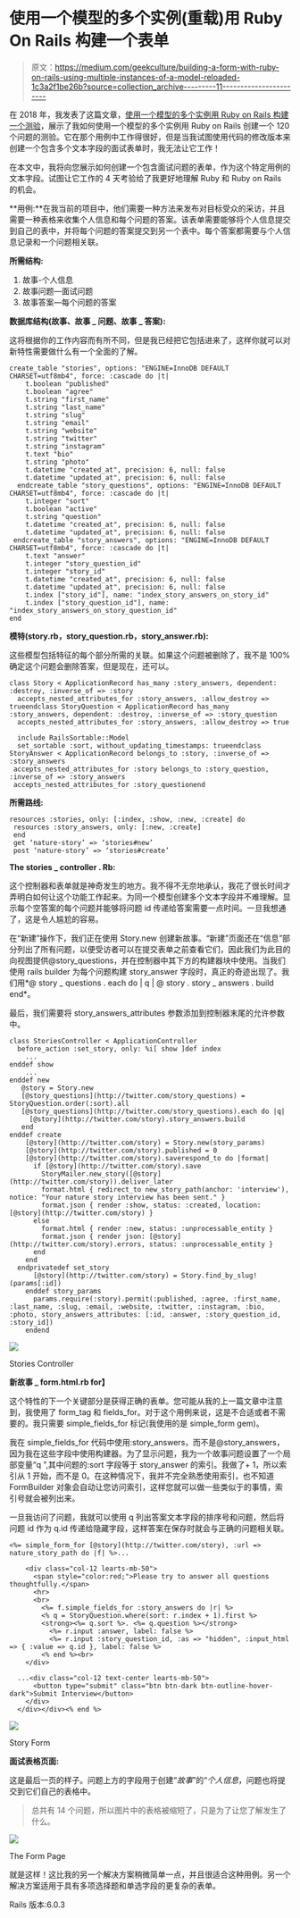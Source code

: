 # 使用一个模型的多个实例(重载)用 Ruby On Rails 构建一个表单

> 原文：<https://medium.com/geekculture/building-a-form-with-ruby-on-rails-using-multiple-instances-of-a-model-reloaded-1c3a2f1be26b?source=collection_archive---------11----------------------->

在 2018 年，我发表了这篇文章，[使用一个模型的多个实例用 Ruby on Rails 构建一个测验](https://tressa-sanders.medium.com/building-a-quiz-with-ruby-on-rails-using-multiple-instances-of-a-model-88e506832af9)，展示了我如何使用一个模型的多个实例用 Ruby on Rails 创建一个 120 个问题的测验。它在那个用例中工作得很好，但是当我试图使用代码的修改版本来创建一个包含多个文本字段的面试表单时，我无法让它工作！

在本文中，我将向您展示如何创建一个包含面试问题的表单，作为这个特定用例的文本字段。试图让它工作的 4 天考验给了我更好地理解 Ruby 和 Ruby on Rails 的机会。

**用例:**在我当前的项目中，他们需要一种方法来发布对目标受众的采访，并且需要一种表格来收集个人信息和每个问题的答案。该表单需要能够将个人信息提交到自己的表中，并将每个问题的答案提交到另一个表中。每个答案都需要与个人信息记录和一个问题相关联。

**所需结构:**

1.  故事-个人信息
2.  故事问题—面试问题
3.  故事答案—每个问题的答案

**数据库结构(故事、故事 _ 问题、故事 _ 答案):**

这将根据你的工作内容而有所不同，但是我已经把它包括进来了，这样你就可以对新特性需要做什么有一个全面的了解。

```
create_table "stories", options: "ENGINE=InnoDB DEFAULT CHARSET=utf8mb4", force: :cascade do |t|
    t.boolean "published"
    t.boolean "agree"
    t.string "first_name"
    t.string "last_name"
    t.string "slug"
    t.string "email"
    t.string "website"
    t.string "twitter"
    t.string "instagram"
    t.text "bio"
    t.string "photo"
    t.datetime "created_at", precision: 6, null: false
    t.datetime "updated_at", precision: 6, null: false
  endcreate_table "story_questions", options: "ENGINE=InnoDB DEFAULT CHARSET=utf8mb4", force: :cascade do |t|
    t.integer "sort"
    t.boolean "active"
    t.string "question"
    t.datetime "created_at", precision: 6, null: false
    t.datetime "updated_at", precision: 6, null: false
 endcreate_table "story_answers", options: "ENGINE=InnoDB DEFAULT CHARSET=utf8mb4", force: :cascade do |t|
    t.text "answer"
    t.integer "story_question_id"
    t.integer "story_id"
    t.datetime "created_at", precision: 6, null: false
    t.datetime "updated_at", precision: 6, null: false
    t.index ["story_id"], name: "index_story_answers_on_story_id"
    t.index ["story_question_id"], name: "index_story_answers_on_story_question_id"
end
```

**模特(story.rb，story_question.rb，story_answer.rb):**

这些模型包括特征的每个部分所需的关联。如果这个问题被删除了，我不是 100%确定这个问题会删除答案，但是现在，还可以。

```
class Story < ApplicationRecord has_many :story_answers, dependent: :destroy, :inverse_of => :story
  accepts_nested_attributes_for :story_answers, :allow_destroy => trueendclass StoryQuestion < ApplicationRecord has_many :story_answers, dependent: :destroy, :inverse_of => :story_question
  accepts_nested_attributes_for :story_answers, :allow_destroy => true

  include RailsSortable::Model
  set_sortable :sort, without_updating_timestamps: trueendclass StoryAnswer < ApplicationRecord belongs_to :story, :inverse_of => :story_answers
 accepts_nested_attributes_for :story belongs_to :story_question, :inverse_of => :story_answers
 accepts_nested_attributes_for :story_questionend
```

**所需路线:**

```
resources :stories, only: [:index, :show, :new, :create] do
 resources :story_answers, only: [:new, :create]
 end
 get ‘nature-story’ => ‘stories#new’
 post ‘nature-story’ => ‘stories#create’
```

**The stories _ controller . Rb:**

这个控制器和表单就是神奇发生的地方。我不得不无奈地承认，我花了很长时间才弄明白如何让这个功能工作起来。为同一个模型创建多个文本字段并不难理解。显示每个空答案的每个问题并能够将问题 id 传递给答案需要一点时间。一旦我想通了，这是令人尴尬的容易。

在“新建”操作下，我们正在使用 Story.new 创建新故事。“新建”页面还在“信息”部分列出了所有问题，以便受访者可以在提交表单之前查看它们，因此我们为此目的向视图提供@story_questions，并在控制器中其下方的构建器块中使用。当我们使用 rails builder 为每个问题构建 story_answer 字段时，真正的奇迹出现了。我们用*@ story _ questions . each do | q | @ story . story _ answers . build end*。

最后，我们需要将 story_answers_attributes 参数添加到控制器末尾的允许参数中。

```
class StoriesController < ApplicationController
  before_action :set_story, only: %i[ show ]def index
    ...
enddef show
    ...
enddef new
   @story = Story.new
   [@story_questions](http://twitter.com/story_questions) = StoryQuestion.order(:sort).all
   [@story_questions](http://twitter.com/story_questions).each do |q|
     [@story](http://twitter.com/story).story_answers.build
   end
enddef create
    [@story](http://twitter.com/story) = Story.new(story_params)
    [@story](http://twitter.com/story).published = 0
    [@story](http://twitter.com/story).saverespond_to do |format|
      if [@story](http://twitter.com/story).save
        StoryMailer.new_story([@story](http://twitter.com/story)).deliver_later
        format.html { redirect_to new_story_path(anchor: 'interview'), notice: "Your nature story interview has been sent." }
        format.json { render :show, status: :created, location: [@story](http://twitter.com/story) }
      else
        format.html { render :new, status: :unprocessable_entity }
        format.json { render json: [@story](http://twitter.com/story).errors, status: :unprocessable_entity }
      end
    end
  endprivatedef set_story
      [@story](http://twitter.com/story) = Story.find_by_slug!(params[:id])
    enddef story_params
      params.require(:story).permit(:published, :agree, :first_name, :last_name, :slug, :email, :website, :twitter, :instagram, :bio, :photo, story_answers_attributes: [:id, :answer, :story_question_id, :story_id])
    endend
```

![](img/c63844c6ea401c968521e6b3e1ced836.png)

Stories Controller

**新故事 _ form.html.rb for】**

这个特性的下一个关键部分是获得正确的表单。您可能从我的上一篇文章中注意到，我使用了 form_tag 和 fields_for。对于这个用例来说，这是不合适或者不需要的。我只需要 simple_fields_for 标记(我使用的是 simple_form gem)。

我在 simple_fields_for 代码中使用:story_answers，而不是@story_answers，因为我在这些字段中使用构建器。为了显示问题，我为一个故事问题设置了一个局部变量“q ”,其中问题的:sort 字段等于 story_answer 的索引。我做了+ 1，所以索引从 1 开始，而不是 0。在这种情况下，我并不完全熟悉使用索引，也不知道 FormBuilder 对象会自动让您访问索引，这样您就可以做一些类似于的事情，索引号就会被列出来。

一旦我访问了问题，我就可以使用 q 列出答案文本字段的排序号和问题，然后将问题 id 作为 q.id 传递给隐藏字段，这样答案在保存时就会与正确的问题相关联。

```
<%= simple_form_for [@story](http://twitter.com/story), :url => nature_story_path do |f| %>...

    <div class="col-12 learts-mb-50">
      <span style="color:red;">Please try to answer all questions thoughtfully.</span>
      <hr>
      <br>
        <%= f.simple_fields_for :story_answers do |r| %>
        <% q = StoryQuestion.where(sort: r.index + 1).first %>
        <strong><%= q.sort %>. <%= q.question %></strong>
          <%= r.input :answer, label: false %>
          <%= r.input :story_question_id, :as => "hidden", :input_html => { :value => q.id }, label: false %>
        <% end %><br>
    </div>

  ...<div class="col-12 text-center learts-mb-50">
      <button type="submit" class="btn btn-dark btn-outline-hover-dark">Submit Interview</button>
    </div>
  </div></div><% end %>
```

![](img/fe5253e4451d6cd8e8015aa734bfcaa1.png)

Story Form

**面试表格页面:**

这是最后一页的样子。问题上方的字段用于创建“*故事*”的“*个人信息*，问题也将提交到它们自己的表格中。

> 总共有 14 个问题，所以图片中的表格被缩短了，只是为了让您了解发生了什么。

![](img/8c8fb1925dedbc6181a5ce28b3c5aa84.png)

The Form Page

就是这样！这比我的另一个解决方案稍微简单一点，并且很适合这种用例。另一个解决方案适用于具有多项选择题和单选字段的更复杂的表单。

Rails 版本:6.0.3